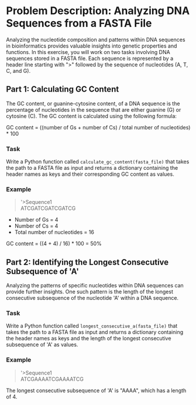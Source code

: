 # Problem Description: Analyzing DNA Sequences from a FASTA File

Analyzing the nucleotide composition and patterns within DNA sequences in bioinformatics provides valuable insights into genetic properties and functions. In this exercise, you will work on two tasks involving DNA sequences stored in a FASTA file. Each sequence is represented by a header line starting with ">" followed by the sequence of nucleotides (A, T, C, and G).

## Part 1: Calculating GC Content

The GC content, or guanine-cytosine content, of a DNA sequence is the percentage of nucleotides in the sequence that are either guanine (G) or cytosine (C). The GC content is calculated using the following formula:

GC content = ((number of Gs + number of Cs) / total number of nucleotides) * 100

### Task
Write a Python function called `calculate_gc_content(fasta_file)` that takes the path to a FASTA file as input and returns a dictionary containing the header names as keys and their corresponding GC content as values.

### Example
>'>Sequence1<br>
ATCGATCGATCGATCG

- Number of Gs = 4
- Number of Cs = 4
- Total number of nucleotides = 16

GC content = ((4 + 4) / 16) * 100 = 50%


## Part 2: Identifying the Longest Consecutive Subsequence of 'A'

Analyzing the patterns of specific nucleotides within DNA sequences can provide further insights. One such pattern is the length of the longest consecutive subsequence of the nucleotide 'A' within a DNA sequence.

### Task
Write a Python function called `longest_consecutive_a(fasta_file)` that takes the path to a FASTA file as input and returns a dictionary containing the header names as keys and the length of the longest consecutive subsequence of 'A' as values.

### Example
>'>Sequence1<br>
ATCGAAAATCGAAAATCG


The longest consecutive subsequence of 'A' is "AAAA", which has a length of 4.
